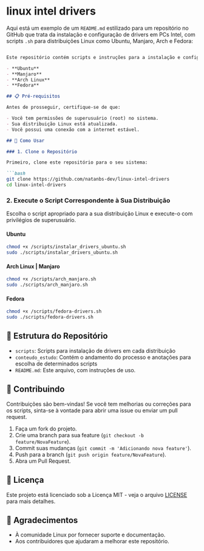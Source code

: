 # linux intel drivers

Aqui está um exemplo de um `README.md` estilizado para um repositório no GitHub que trata da instalação e configuração de drivers em PCs Intel, com scripts `.sh` para distribuições Linux como Ubuntu, Manjaro, Arch e Fedora:

```markdown

Este repositório contém scripts e instruções para a instalação e configuração de drivers em PCs com processadores Intel. Os scripts são compatíveis com as seguintes distribuições Linux:

- **Ubuntu**
- **Manjaro**
- **Arch Linux**
- **Fedora**

## 📋 Pré-requisitos

Antes de prosseguir, certifique-se de que:

- Você tem permissões de superusuário (root) no sistema.
- Sua distribuição Linux está atualizada.
- Você possui uma conexão com a internet estável.

## 🚀 Como Usar

### 1. Clone o Repositório

Primeiro, clone este repositório para o seu sistema:

```bash
git clone https://github.com/natanbs-dev/linux-intel-drivers
cd linux-intel-drivers
```

### 2. Execute o Script Correspondente à Sua Distribuição

Escolha o script apropriado para a sua distribuição Linux e execute-o com privilégios de superusuário.

#### Ubuntu

```bash
chmod +x /scripts/instalar_drivers_ubuntu.sh
sudo ./scripts/instalar_drivers_ubuntu.sh
```

#### Arch Linux | Manjaro

```bash
chmod +x /scripts/arch_manjaro.sh
sudo ./scripts/arch_manjaro.sh
```
#### Fedora

```bash
chmod +x /scripts/fedora-drivers.sh
sudo ./scripts/fedora-drivers.sh
```

## 📂 Estrutura do Repositório

- `scripts`: Scripts para instalação de drivers em cada distribuição
- `conteudo_estudo`: Contém o andamento do processo e anotações para escolha de determinados scripts
- `README.md`: Este arquivo, com instruções de uso.

## 🤝 Contribuindo

Contribuições são bem-vindas! Se você tem melhorias ou correções para os scripts, sinta-se à vontade para abrir uma issue ou enviar um pull request.

1. Faça um fork do projeto.
2. Crie uma branch para sua feature (`git checkout -b feature/NovaFeature`).
3. Commit suas mudanças (`git commit -m 'Adicionando nova feature'`).
4. Push para a branch (`git push origin feature/NovaFeature`).
5. Abra um Pull Request.

## 📜 Licença

Este projeto está licenciado sob a Licença MIT - veja o arquivo [LICENSE](LICENSE) para mais detalhes.

## 🙏 Agradecimentos

- À comunidade Linux por fornecer suporte e documentação.
- Aos contribuidores que ajudaram a melhorar este repositório.

```
